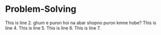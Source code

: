 # Problem-Solving
This is line 2.
ghum e puron hoi na abar shopno puron kmne hobe?
This is line 4.
This is line 5.
This is line 6.
This is line 7.